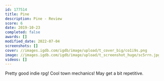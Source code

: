 ```yaml
---
id: 177514
title: Pine
description: Pine - Review
score: 6
date: 2019-10-23
completed: false
awards: []
modified_date: 2022-07-04
screenshots: []
cover: //images.igdb.com/igdb/image/upload/t_cover_big/co1i9s.png
image: //images.igdb.com/igdb/image/upload/t_screenshot_huge/sc5rrn.jpg
videos: []
---
```

Pretty good indie rpg! Cool town mechanics! May get a bit repetitive.